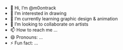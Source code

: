 - 👋 Hi, I’m @m0ontrack
- 👀 I’m interested in drawing
- 🌱 I’m currently learning graphic design & animation
- 💞️ I’m looking to collaborate on artists
- 📫 How to reach me ...
- 😄 Pronouns: ...
- ⚡ Fun fact: ...

<!---
m0ontrack/m0ontrack is a ✨ special ✨ repository because its `README.md` (this file) appears on your GitHub profile.
You can click the Preview link to take a look at your changes.
--->
